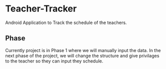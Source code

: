 # Teacher-Tracker
Android Application to Track the schedule of the teachers. 

## Phase

Currently project is in Phase 1 where we will manually input the data.
In the next phase of the project, we will change the structure and give privilages to the teacher so they can input they schedule.
